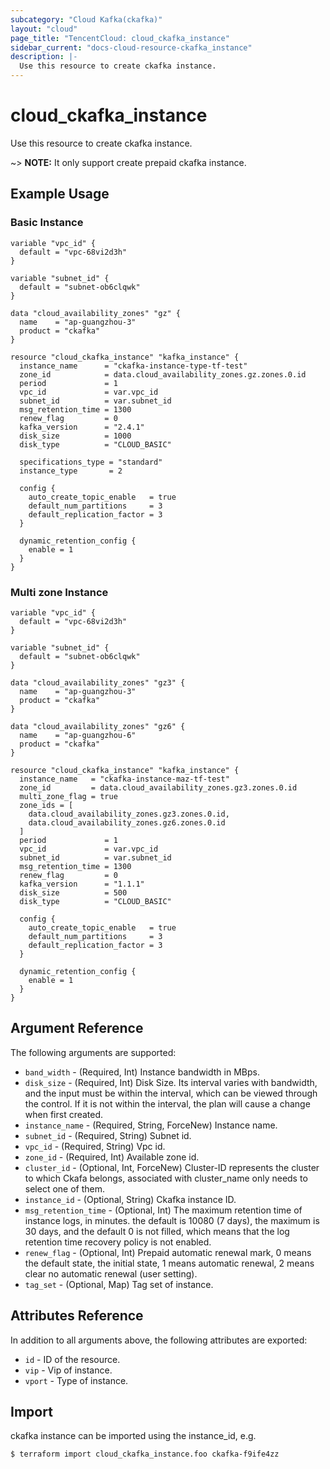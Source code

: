 ```yaml
---
subcategory: "Cloud Kafka(ckafka)"
layout: "cloud"
page_title: "TencentCloud: cloud_ckafka_instance"
sidebar_current: "docs-cloud-resource-ckafka_instance"
description: |-
  Use this resource to create ckafka instance.
---
```


# cloud_ckafka_instance

Use this resource to create ckafka instance.

~> **NOTE:** It only support create prepaid ckafka instance.

## Example Usage

### Basic Instance

```hcl
variable "vpc_id" {
  default = "vpc-68vi2d3h"
}

variable "subnet_id" {
  default = "subnet-ob6clqwk"
}

data "cloud_availability_zones" "gz" {
  name    = "ap-guangzhou-3"
  product = "ckafka"
}

resource "cloud_ckafka_instance" "kafka_instance" {
  instance_name      = "ckafka-instance-type-tf-test"
  zone_id            = data.cloud_availability_zones.gz.zones.0.id
  period             = 1
  vpc_id             = var.vpc_id
  subnet_id          = var.subnet_id
  msg_retention_time = 1300
  renew_flag         = 0
  kafka_version      = "2.4.1"
  disk_size          = 1000
  disk_type          = "CLOUD_BASIC"

  specifications_type = "standard"
  instance_type       = 2

  config {
    auto_create_topic_enable   = true
    default_num_partitions     = 3
    default_replication_factor = 3
  }

  dynamic_retention_config {
    enable = 1
  }
}
```

### Multi zone Instance

```hcl
variable "vpc_id" {
  default = "vpc-68vi2d3h"
}

variable "subnet_id" {
  default = "subnet-ob6clqwk"
}

data "cloud_availability_zones" "gz3" {
  name    = "ap-guangzhou-3"
  product = "ckafka"
}

data "cloud_availability_zones" "gz6" {
  name    = "ap-guangzhou-6"
  product = "ckafka"
}

resource "cloud_ckafka_instance" "kafka_instance" {
  instance_name   = "ckafka-instance-maz-tf-test"
  zone_id         = data.cloud_availability_zones.gz3.zones.0.id
  multi_zone_flag = true
  zone_ids = [
    data.cloud_availability_zones.gz3.zones.0.id,
    data.cloud_availability_zones.gz6.zones.0.id
  ]
  period             = 1
  vpc_id             = var.vpc_id
  subnet_id          = var.subnet_id
  msg_retention_time = 1300
  renew_flag         = 0
  kafka_version      = "1.1.1"
  disk_size          = 500
  disk_type          = "CLOUD_BASIC"

  config {
    auto_create_topic_enable   = true
    default_num_partitions     = 3
    default_replication_factor = 3
  }

  dynamic_retention_config {
    enable = 1
  }
}
```

## Argument Reference

The following arguments are supported:

* `band_width` - (Required, Int) Instance bandwidth in MBps.
* `disk_size` - (Required, Int) Disk Size. Its interval varies with bandwidth, and the input must be within the interval, which can be viewed through the control. If it is not within the interval, the plan will cause a change when first created.
* `instance_name` - (Required, String, ForceNew) Instance name.
* `subnet_id` - (Required, String) Subnet id.
* `vpc_id` - (Required, String) Vpc id.
* `zone_id` - (Required, Int) Available zone id.
* `cluster_id` - (Optional, Int, ForceNew) Cluster-ID represents  the cluster to which Ckafa belongs, associated with cluster_name only needs to select one of them.
* `instance_id` - (Optional, String) Ckafka instance ID.
* `msg_retention_time` - (Optional, Int) The maximum retention time of instance logs, in minutes. the default is 10080 (7 days), the maximum is 30 days, and the default 0 is not filled, which means that the log retention time recovery policy is not enabled.
* `renew_flag` - (Optional, Int) Prepaid automatic renewal mark, 0 means the default state, the initial state, 1 means automatic renewal, 2 means clear no automatic renewal (user setting).
* `tag_set` - (Optional, Map) Tag set of instance.

## Attributes Reference

In addition to all arguments above, the following attributes are exported:

* `id` - ID of the resource.
* `vip` - Vip of instance.
* `vport` - Type of instance.


## Import

ckafka instance can be imported using the instance_id, e.g.

```
$ terraform import cloud_ckafka_instance.foo ckafka-f9ife4zz
```

